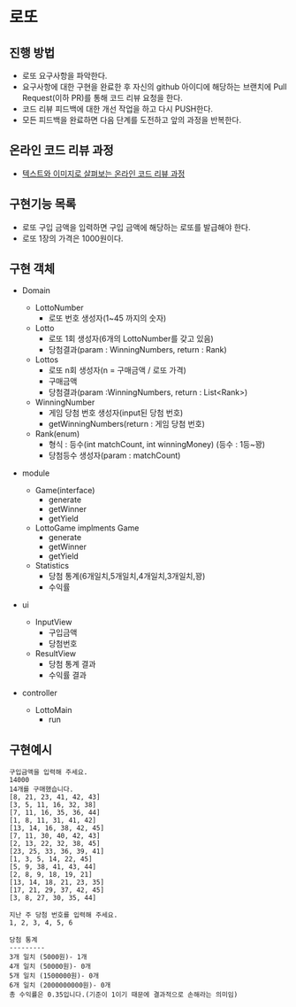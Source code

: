# 로또
## 진행 방법
* 로또 요구사항을 파악한다.
* 요구사항에 대한 구현을 완료한 후 자신의 github 아이디에 해당하는 브랜치에 Pull Request(이하 PR)를 통해 코드 리뷰 요청을 한다.
* 코드 리뷰 피드백에 대한 개선 작업을 하고 다시 PUSH한다.
* 모든 피드백을 완료하면 다음 단계를 도전하고 앞의 과정을 반복한다.

## 온라인 코드 리뷰 과정
* [텍스트와 이미지로 살펴보는 온라인 코드 리뷰 과정](https://github.com/next-step/nextstep-docs/tree/master/codereview)

## 구현기능 목록
* 로또 구입 금액을 입력하면 구입 금액에 해당하는 로또를 발급해야 한다.
* 로또 1장의 가격은 1000원이다.

## 구현 객체

* Domain   
  * LottoNumber   
    * 로또 번호 생성자(1~45 까지의 숫자)   
  * Lotto   
    * 로또 1회 생성자(6개의 LottoNumber를 갖고 있음)   
    * 당첨결과(param : WinningNumbers, return : Rank)   
  * Lottos   
    * 로또 n회 생성자(n = 구매금액 / 로또 가격)   
    * 구매금액   
    * 당첨결과(param :WinningNumbers, return : List\<Rank\>)   
  * WinningNumber   
    * 게임 당첨 번호 생성자(input된 당첨 번호)   
    * getWinningNumbers(return : 게임 당첨 번호)
  * Rank(enum)   
    * 형식 : 등수(int matchCount, int winningMoney) (등수 : 1등~꽝)
    * 당첨등수 생성자(param : matchCount)   
  

* module
  * Game(interface)
    * generate   
    * getWinner   
    * getYield   
  * LottoGame implments Game
    * generate
    * getWinner
    * getYield  
  * Statistics   
    * 당첨 통계(6개일치,5개일치,4개일치,3개일치,꽝)   
    * 수익률   

* ui   
  * InputView   
    * 구입금액
    * 당첨번호
  * ResultView   
    * 당첨 통계 결과
    * 수익률 결과

* controller   
  * LottoMain   
    * run   


## 구현예시
```
구입금액을 입력해 주세요.
14000
14개를 구매했습니다.
[8, 21, 23, 41, 42, 43]
[3, 5, 11, 16, 32, 38]
[7, 11, 16, 35, 36, 44]
[1, 8, 11, 31, 41, 42]
[13, 14, 16, 38, 42, 45]
[7, 11, 30, 40, 42, 43]
[2, 13, 22, 32, 38, 45]
[23, 25, 33, 36, 39, 41]
[1, 3, 5, 14, 22, 45]
[5, 9, 38, 41, 43, 44]
[2, 8, 9, 18, 19, 21]
[13, 14, 18, 21, 23, 35]
[17, 21, 29, 37, 42, 45]
[3, 8, 27, 30, 35, 44]

지난 주 당첨 번호를 입력해 주세요.
1, 2, 3, 4, 5, 6

당첨 통계
---------
3개 일치 (5000원)- 1개
4개 일치 (50000원)- 0개
5개 일치 (1500000원)- 0개
6개 일치 (2000000000원)- 0개
총 수익률은 0.35입니다.(기준이 1이기 때문에 결과적으로 손해라는 의미임)
```
